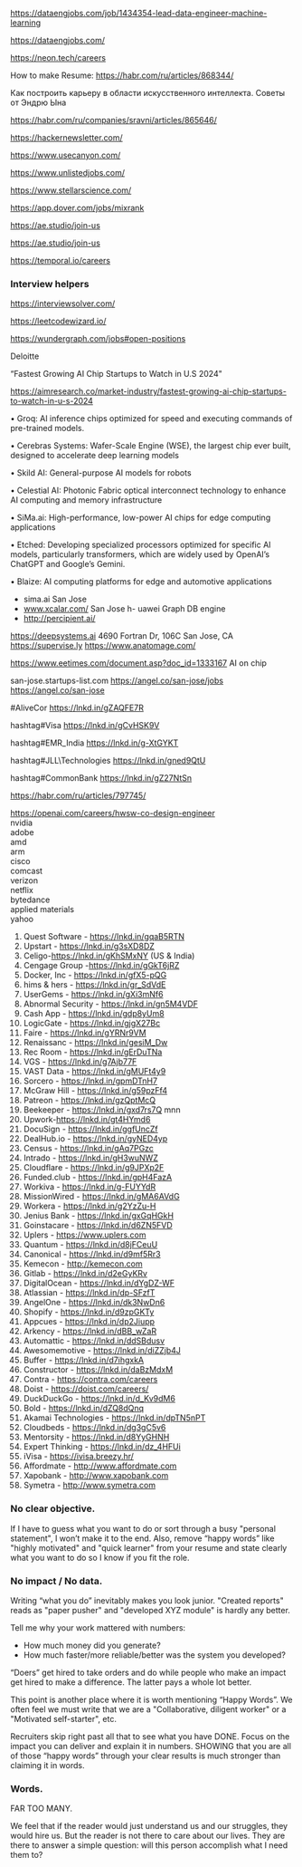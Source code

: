 https://dataengjobs.com/job/1434354-lead-data-engineer-machine-learning

https://dataengjobs.com/

https://neon.tech/careers

How to make Resume: https://habr.com/ru/articles/868344/

Как построить карьеру в области искусственного интеллекта. Советы от Эндрю Ына

https://habr.com/ru/companies/sravni/articles/865646/

https://hackernewsletter.com/

https://www.usecanyon.com/

https://www.unlistedjobs.com/

https://www.stellarscience.com/

https://app.dover.com/jobs/mixrank

https://ae.studio/join-us

https://ae.studio/join-us

https://temporal.io/careers

### Interview helpers
https://interviewsolver.com/

https://leetcodewizard.io/

https://wundergraph.com/jobs#open-positions

Deloitte 

“Fastest Growing AI Chip Startups to Watch in U.S 2024"

https://aimresearch.co/market-industry/fastest-growing-ai-chip-startups-to-watch-in-u-s-2024

•⁠  ⁠Groq: AI inference chips optimized for speed and executing commands of pre-trained models.

•⁠  ⁠Cerebras Systems: Wafer-Scale Engine (WSE), the largest chip ever built, designed to accelerate deep learning models

•⁠  ⁠Skild AI: General-purpose AI models for robots

•⁠  ⁠Celestial AI: Photonic Fabric optical interconnect technology to enhance AI computing and memory infrastructure

•⁠  ⁠SiMa.ai: High-performance, low-power AI chips for edge computing applications

•⁠  ⁠Etched: Developing specialized processors optimized for specific AI models, particularly transformers, which are widely used by OpenAI’s ChatGPT and Google’s Gemini.

•⁠  ⁠Blaize: AI computing platforms for edge and automotive applications

- sima.ai  San Jose
- www.xcalar.com/ San Jose
h- uawei  Graph DB engine
- http://percipient.ai/

https://deepsystems.ai   4690 Fortran Dr, 106C San Jose, CA 
https://supervise.ly
https://www.anatomage.com/

https://www.eetimes.com/document.asp?doc_id=1333167   AI on chip

san-jose.startups-list.com
https://angel.co/san-jose/jobs
https://angel.co/san-jose

#AliveCor
https://lnkd.in/gZAQFE7R

hashtag#Visa
https://lnkd.in/gCvHSK9V

hashtag#EMR_India
https://lnkd.in/g-XtGYKT

hashtag#JLL\Technologies
https://lnkd.in/gned9QtU

hashtag#CommonBank
https://lnkd.in/gZ27NtSn

https://habr.com/ru/articles/797745/

https://openai.com/careers/hwsw-co-design-engineer  
nvidia  
adobe  
amd   
arm   
cisco   
comcast   
verizon  
netflix  
bytedance   
applied materials   
yahoo  

1. Quest Software - https://Inkd.in/gqaB5RTN
2. Upstart - https://lnkd.in/g3sXD8DZ
3. Celigo-https://lnkd.in/gKhSMxNY (US & India)
4. Cengage Group -https://lnkd.in/gGkT6jRZ
5. Docker, Inc - https://lnkd.in/gfX5-pQG
6. hims & hers - https://lnkd.in/gr_SdVdE
7. UserGems - https://lnkd.in/gXi3mNf6
8. Abnormal Security - https://lnkd.in/gn5M4VDF
9. Cash App - https://lnkd.in/gdp8yUm8
10. LogicGate - https://lnkd.in/gjgX27Bc
11. Faire - https://lnkd.in/gYRNr9VM
12. Renaissanc - https://lnkd.in/gesiM_Dw
13. Rec Room - https://lnkd.in/gErDuTNa
14. VGS - https://lnkd.in/g7Ajb77F
15. VAST Data - https://lnkd.in/gMUFt4y9
16. Sorcero - https://lnkd.in/gpmDTnH7
17. McGraw Hill - https://lnkd.in/g59pzFf4
18. Patreon - https://lnkd.in/gzQptMcQ
19. Beekeeper - https://lnkd.in/gxd7rs7Q mnn
20. Upwork-https://lnkd.in/gt4HYmd6
21. DocuSign - https://lnkd.in/ggfUncZf
22. DealHub.io - https://lnkd.in/gyNED4yp
23. Census - https://lnkd.in/gAq7PGzc
24. Intrado - https://lnkd.in/gH3wuNWZ
25. Cloudflare - https://lnkd.in/g9JPXp2F
26. Funded.club - https://lnkd.in/gpH4FazA
27. Workiva - https://lnkd.in/g-FUYYdR
28. MissionWired - https://lnkd.in/gMA6AVdG
29. Workera - https://lnkd.in/g2YzZu-H
30. Jenius Bank - https://lnkd.in/gxGqHGkH
31. Goinstacare - https://lnkd.in/d6ZN5FVD
32. Uplers - https://www.uplers.com
33. Quantum - https://lnkd.in/d8jFCeuU
34. Canonical - https://lnkd.in/d9mf5Rr3
35. Kemecon - http://kemecon.com
36. Gitlab - https://lnkd.in/d2eGyKRv
37. DigitalOcean - https://lnkd.in/dYgDZ-WF
38. Atlassian - https://lnkd.in/dp-SFzfT
39. AngelOne - https://lnkd.in/dk3NwDn6
40. Shopify - https://lnkd.in/d9zpGKTy
41. Appcues - https://lnkd.in/dp2Jiupp
42. Arkency - https://lnkd.in/dBB_wZaR
43. Automattic - https://lnkd.in/ddSBdusv
44. Awesomemotive - https://lnkd.in/diZZjb4J
45. Buffer - https://lnkd.in/d7ihgxkA
46. Constructor - https://lnkd.in/daBzMdxM
47. Contra - https://contra.com/careers
48. Doist - https://doist.com/careers/
49. DuckDuckGo - https://lnkd.in/d_Kv9dM6
50. Bold - https://lnkd.in/dZQ8dQnq
51. Akamai Technologies - https://lnkd.in/dpTN5nPT
52. Cloudbeds - https://lnkd.in/dg3gC5v6
53. Mentorsity - https://lnkd.in/d8YyGHNH
54. Expert Thinking - https://lnkd.in/dz_4HFUi
55. iVisa - https://ivisa.breezy.hr/
56. Affordmate - http://www.affordmate.com
57. Xapobank - http://www.xapobank.com
58. Symetra - http://www.symetra.com


### No clear objective. 

If I have to guess what you want to do or sort through a busy "personal statement", I won’t make it to the end. Also, remove “happy words” like "highly motivated" and "quick learner" from your resume and state clearly what you want to do so I know if you fit the role. 

### No impact / No data. 

Writing “what you do” inevitably makes you look junior. "Created reports" reads as "paper pusher" and "developed XYZ module" is hardly any better.

Tell me why your work mattered with numbers: 

- How much money did you generate?
- How much faster/more reliable/better was the system you developed?

“Doers” get hired to take orders and do while people who make an impact get hired to make a difference. The latter pays a whole lot better. 

This point is another place where it is worth mentioning “Happy Words”. We often feel we must write that we are a "Collaborative, diligent worker" or a "Motivated self-starter", etc. 

Recruiters skip right past all that to see what you have DONE. Focus on the impact you can deliver and explain it in numbers. SHOWING that you are all of those “happy words” through your clear results is much stronger than claiming it in words.

### Words. 

FAR TOO MANY. 

We feel that if the reader would just understand us and our struggles, they would hire us. But the reader is not there to care about our lives. They are there to answer a simple question: will this person accomplish what I need them to?
